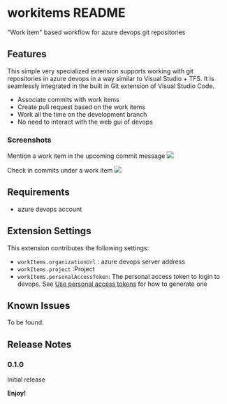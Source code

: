 # workitems README

"Work item" based workflow for azure devops git repositories

## Features

This simple very specialized extension supports working with git repositories in azure devops in a way similar to Visual Studio + TFS. It is seamlessly integrated in the built in Git extension of Visual Studio Code.

* Associate commits with work items
* Create pull request based on the work items
* Work all the time on the development branch
* No need to interact with the web gui of devops

### Screenshots
Mention a work item in the upcoming commit message
![](https://github.com/nundee/workitems/releases/download/latest/mentionCommit.png)

Check in commits under a work item
![](https://github.com/nundee/workitems/releases/download/latest/checkIn.png)

## Requirements

* azure devops account

## Extension Settings

This extension contributes the following settings:

* `workItems.organizationUrl` : azure devops server address
* `workItems.project` :Project
* `workItems.personalAccessToken`: The personal access token to login to devops.  See  [Use personal access tokens](https://learn.microsoft.com/en-us/azure/devops/organizations/accounts/use-personal-access-tokens-to-authenticate?view=azure-devops&tabs=Windows) for how to generate one

## Known Issues

To be found.

## Release Notes

### 0.1.0

Initial release

**Enjoy!**
